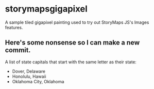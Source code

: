 # storymapsgigapixel
A sample tiled gigapixel painting used to try out StoryMaps JS's Images features.

## Here's some nonsense so I can make a new commit.

A list of state capitals that start with the same letter as their state:
+ Dover, Delaware
+ Honolulu, Hawaii
+ Oklahoma City, Oklahoma